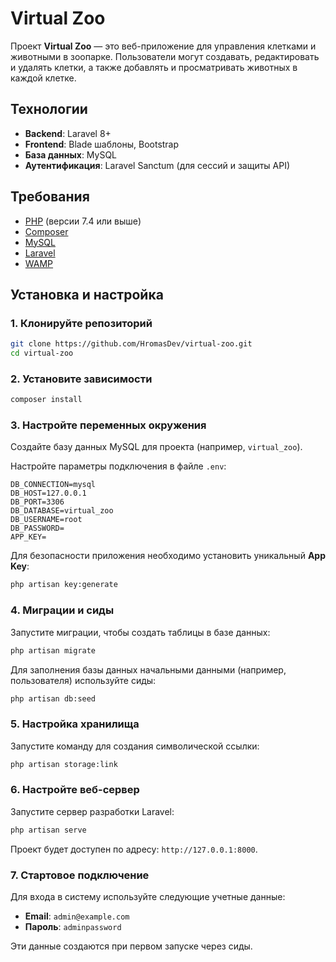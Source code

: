 
# Virtual Zoo

Проект **Virtual Zoo** — это веб-приложение для управления клетками и животными в зоопарке. Пользователи могут создавать, редактировать и удалять клетки, а также добавлять и просматривать животных в каждой клетке.

## Технологии

- **Backend**: Laravel 8+
- **Frontend**: Blade шаблоны, Bootstrap
- **База данных**: MySQL
- **Аутентификация**: Laravel Sanctum (для сессий и защиты API)

## Требования

- [PHP](https://www.php.net) (версии 7.4 или выше)
- [Composer](https://getcomposer.org)
- [MySQL](https://www.mysql.com)
- [Laravel](https://laravel.com)
- [WAMP](https://www.wampserver.com)

## Установка и настройка

### 1. Клонируйте репозиторий

```bash
git clone https://github.com/HromasDev/virtual-zoo.git
cd virtual-zoo
```

### 2. Установите зависимости

```bash
composer install
```

### 3. Настройте переменных окружения

Создайте базу данных MySQL для проекта (например, `virtual_zoo`).

Настройте параметры подключения в файле `.env`:

```env
DB_CONNECTION=mysql
DB_HOST=127.0.0.1
DB_PORT=3306
DB_DATABASE=virtual_zoo
DB_USERNAME=root
DB_PASSWORD=
APP_KEY=
```

Для безопасности приложения необходимо установить уникальный **App Key**:

```bash
php artisan key:generate
```

### 4. Миграции и сиды

Запустите миграции, чтобы создать таблицы в базе данных:

```bash
php artisan migrate
```

Для заполнения базы данных начальными данными (например, пользователя) используйте сиды:

```bash
php artisan db:seed
```

### 5. Настройка хранилища

Запустите команду для создания символической ссылки:

```bash
php artisan storage:link
```

### 6. Настройте веб-сервер

Запустите сервер разработки Laravel:

```bash
php artisan serve
```

Проект будет доступен по адресу: `http://127.0.0.1:8000`.

### 7. Стартовое подключение

Для входа в систему используйте следующие учетные данные:

- **Email**: `admin@example.com`
- **Пароль**: `adminpassword`

Эти данные создаются при первом запуске через сиды.

